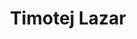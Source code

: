 ---
SICRIS: 15295
draft: false
fixName: timotej_lazar
lab: Artificial Intelligence Laboratory
labPos: Laboratory Member
location: R3.54 - Laboratorij LUI
mailInfo: timotej.lazar@fri.uni-lj.si
officeHours: null
profName: Assist. Timotej Lazar
profTitle: Assistant
telephoneInfo: null
title: Timotej Lazar
---